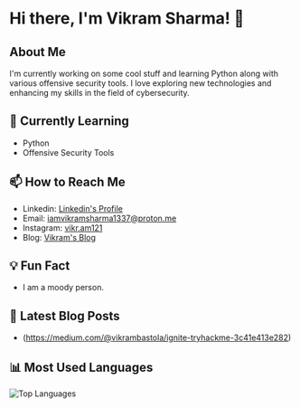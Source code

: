 # Hi there, I'm Vikram Sharma! 👋

## About Me
I'm currently working on some cool stuff and learning Python along with various offensive security tools. I love exploring new technologies and enhancing my skills in the field of cybersecurity.

## 🌱 Currently Learning
- Python
- Offensive Security Tools

## 📫 How to Reach Me
- Linkedin: [Linkedin's Profile](https://in.linkedin.com/in/vikram-sharma-957513230)
- Email: [iamvikramsharma1337@proton.me](mailto:iamvikramsharma1337@proton.me)
- Instagram: [vikr.am121](https://www.instagram.com/vikr.am121/)
- Blog: [Vikram's Blog](https://medium.com/@vikrambastola)
  

## 💡 Fun Fact
- I am a moody person.

## 📖 Latest Blog Posts
- (https://medium.com/@vikrambastola/ignite-tryhackme-3c41e413e282)

## 📊 Most Used Languages
![Top Languages](https://github-readme-stats.vercel.app/api/top-langs/?username=ricktor0&layout=compact&theme=radical)

